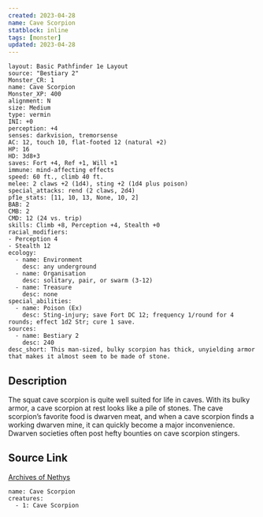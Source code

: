```yaml
---
created: 2023-04-28
name: Cave Scorpion
statblock: inline
tags: [monster]
updated: 2023-04-28
---
```

```statblock
layout: Basic Pathfinder 1e Layout
source: "Bestiary 2"
Monster_CR: 1
name: Cave Scorpion
Monster_XP: 400
alignment: N
size: Medium
type: vermin
INI: +0
perception: +4
senses: darkvision, tremorsense
AC: 12, touch 10, flat-footed 12 (natural +2)
HP: 16
HD: 3d8+3
saves: Fort +4, Ref +1, Will +1
immune: mind-affecting effects
speed: 60 ft., climb 40 ft.
melee: 2 claws +2 (1d4), sting +2 (1d4 plus poison)
special_attacks: rend (2 claws, 2d4)
pf1e_stats: [11, 10, 13, None, 10, 2]
BAB: 2
CMB: 2
CMD: 12 (24 vs. trip)
skills: Climb +8, Perception +4, Stealth +0
racial_modifiers:
- Perception 4
- Stealth 12
ecology:
  - name: Environment
    desc: any underground
  - name: Organisation
    desc: solitary, pair, or swarm (3-12)
  - name: Treasure
    desc: none
special_abilities:
  - name: Poison (Ex)
    desc: Sting-injury; save Fort DC 12; frequency 1/round for 4 rounds; effect 1d2 Str; cure 1 save.
sources:
  - name: Bestiary 2
    desc: 240
desc_short: This man-sized, bulky scorpion has thick, unyielding armor that makes it almost seem to be made of stone.
```
## Description
The squat cave scorpion is quite well suited for life in caves. With its bulky armor, a cave scorpion at rest looks like a pile of stones. The cave scorpion’s favorite food is dwarven meat, and when a cave scorpion finds a working dwarven mine, it can quickly become a major inconvenience. Dwarven societies often post hefty bounties on cave scorpion stingers.
## Source Link
[Archives of Nethys](https://aonprd.com/MonsterDisplay.aspx?ItemName=Cave%20Scorpion)
```encounter-table
name: Cave Scorpion
creatures:
  - 1: Cave Scorpion
```
